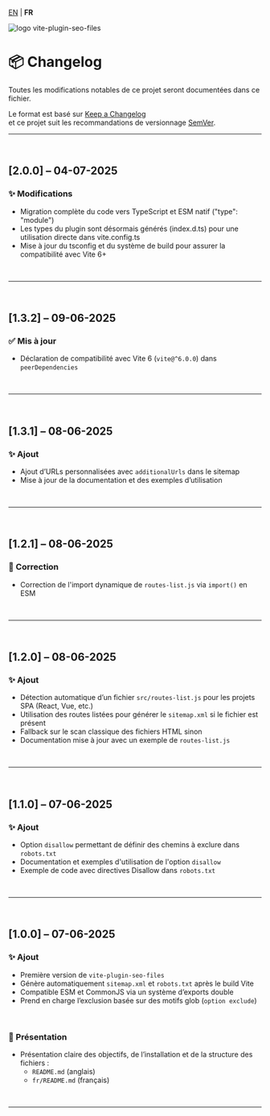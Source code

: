 [EN](../CHANGELOG.md) | **FR**

<div>
  <img src="https://browserux.com/assets/img/logo/logo-vite-plugin-seo-files.png" alt="logo vite-plugin-seo-files"/>
</div>

# 📦 Changelog

Toutes les modifications notables de ce projet seront documentées dans ce fichier.

Le format est basé sur [Keep a Changelog](https://keepachangelog.com/fr/1.0.0/)  
et ce projet suit les recommandations de versionnage [SemVer](https://semver.org/lang/fr/).

---

<br>

## [2.0.0] – 04-07-2025

### ✨ Modifications

- Migration complète du code vers TypeScript et ESM natif ("type": "module")
- Les types du plugin sont désormais générés (index.d.ts) pour une utilisation directe dans vite.config.ts
- Mise à jour du tsconfig et du système de build pour assurer la compatibilité avec Vite 6+

<br>

---

<br>

## [1.3.2] – 09-06-2025

### ✅ Mis à jour

- Déclaration de compatibilité avec Vite 6 (`vite@^6.0.0`) dans `peerDependencies`

<br>

---

<br>

## [1.3.1] – 08-06-2025

### ✨ Ajout

- Ajout d’URLs personnalisées avec `additionalUrls` dans le sitemap
- Mise à jour de la documentation et des exemples d’utilisation

<br>

---

<br>

## [1.2.1] – 08-06-2025

### 🐛 Correction

- Correction de l'import dynamique de `routes-list.js` via `import()` en ESM

<br>

---

<br>

## [1.2.0] – 08-06-2025

### ✨ Ajout

- Détection automatique d’un fichier `src/routes-list.js` pour les projets SPA (React, Vue, etc.)
- Utilisation des routes listées pour générer le `sitemap.xml` si le fichier est présent
- Fallback sur le scan classique des fichiers HTML sinon
- Documentation mise à jour avec un exemple de `routes-list.js`

<br>

---

<br>

## [1.1.0] – 07-06-2025

### ✨ Ajout

- Option `disallow` permettant de définir des chemins à exclure dans `robots.txt`
- Documentation et exemples d'utilisation de l'option `disallow`
- Exemple de code avec directives Disallow dans `robots.txt`

<br>

---

<br>

## [1.0.0] – 07-06-2025

### ✨ Ajout

- Première version de `vite-plugin-seo-files`
- Génère automatiquement `sitemap.xml` et `robots.txt` après le build Vite
- Compatible ESM et CommonJS via un système d’exports double
- Prend en charge l’exclusion basée sur des motifs glob (`option exclude`)

<br>

### 📘 Présentation

- Présentation claire des objectifs, de l’installation et de la structure des fichiers : 
  - `README.md` (anglais)
  - `fr/README.md` (français)
  
<br>

---